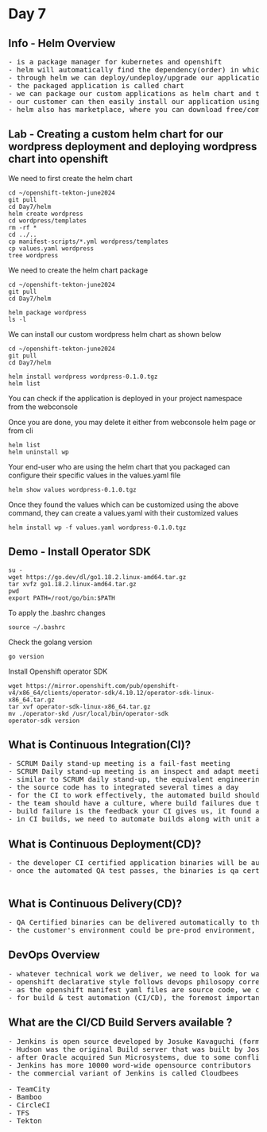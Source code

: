 # Day 7

## Info - Helm Overview
<pre>
- is a package manager for kubernetes and openshift
- helm will automatically find the dependency(order) in which the yaml files must be installed/deleted, etc.,
- through helm we can deploy/undeploy/upgrade our applications into Kubernetes/Openshift
- the packaged application is called chart
- we can package our custom applications as helm chart and then we can release to our customers
- our customer can then easily install our application using helm package manager
- helm also has marketplace, where you can download free/commerical helm charts and install them into our cluster
</pre>

## Lab - Creating a custom helm chart for our wordpress deployment and deploying wordpress chart into openshift

We need to first create the helm chart
```
cd ~/openshift-tekton-june2024
git pull
cd Day7/helm
helm create wordpress
cd wordpress/templates
rm -rf *
cd ../..
cp manifest-scripts/*.yml wordpress/templates
cp values.yaml wordpress
tree wordpress
```

We need to create the helm chart package
```
cd ~/openshift-tekton-june2024
git pull
cd Day7/helm

helm package wordpress
ls -l
```

We can install our custom wordpress helm chart as shown below
```
cd ~/openshift-tekton-june2024
git pull
cd Day7/helm

helm install wordpress wordpress-0.1.0.tgz
helm list
```

You can check if the application is deployed in your project namespace from the webconsole

Once you are done, you may delete it either from webconsole helm page or from cli
```
helm list
helm uninstall wp
```

Your end-user who are using the helm chart that you packaged can configure their specific values in the values.yaml file 
```
helm show values wordpress-0.1.0.tgz 
```

Once they found the values which can be customized using the above command, they can create a values.yaml with their customized values
```
helm install wp -f values.yaml wordpress-0.1.0.tgz
```

## Demo - Install Operator SDK
```
su -
wget https://go.dev/dl/go1.18.2.linux-amd64.tar.gz
tar xvfz go1.18.2.linux-amd64.tar.gz
pwd
export PATH=/root/go/bin:$PATH
```

To apply the .bashrc changes
```
source ~/.bashrc
```

Check the golang version
```
go version
```
Install Openshift operator SDK
```
wget https://mirror.openshift.com/pub/openshift-v4/x86_64/clients/operator-sdk/4.10.12/operator-sdk-linux-x86_64.tar.gz
tar xvf operator-sdk-linux-x86_64.tar.gz
mv ./operator-skd /usr/local/bin/operator-sdk
operator-sdk version
```


## What is Continuous Integration(CI)?
<pre>
- SCRUM Daily stand-up meeting is a fail-fast meeting
- SCRUM Daily stand-up meeting is an inspect and adapt meeting
- similar to SCRUM daily stand-up, the equivalent engineering process is the Continuous Integration
- the source code has to integrated several times a day
- for the CI to work effectively, the automated build should involve automated test cases
- the team should have a culture, where build failures due to test case failure are treated as a good thing, and the management appreciates when such builds are broken
- build failure is the feedback your CI gives us, it found a bug during the early stage of development
- in CI builds, we need to automate builds along with unit and integration testing
</pre>

## What is Continuous Deployment(CD)?
<pre>
- the developer CI certified application binaries will be automatically deployed into QA env for further testing (automated and manual)
- once the automated QA test passes, the binaries is qa certified is ready for production

</pre>

## What is Continuous Delivery(CD)?
<pre>
- QA Certified binaries can be delivered automatically to the customer's environment
- the customer's environment could be pre-prod environment, where the customer will test manually and with automated test cases, if they find it good to go live, they make a call on when the product will be made live
</pre>

## DevOps Overview
<pre>
- whatever technical work we deliver, we need to look for ways to convert them into source code
- openshift declarative style follows devops philosopy correctly
- as the openshift manifest yaml files are source code, we can push them into version control
- for build & test automation (CI/CD), the foremost important thing is the source code should be available in version control
</pre>

## What are the CI/CD Build Servers available ?
<pre>
- Jenkins is open source developed by Josuke Kavaguchi (former Sun Microsystem employee )
- Hudson was the original Build server that was built by Josuke Kavaguchi and open source community
- after Oracle acquired Sun Microsystems, due to some conflict in idealogy the Hudson team created a branch/fork called Jenkins and they quit Oracle and they started developing Jenkins as an opensource product
- Jenkins has more 10000 word-wide opensource contributors
- the commercial variant of Jenkins is called Cloudbees

- TeamCity
- Bamboo
- CircleCI
- TFS
- Tekton
</pre>


